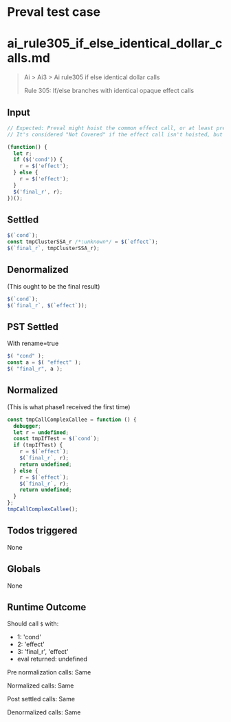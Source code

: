 # Preval test case

# ai_rule305_if_else_identical_dollar_calls.md

> Ai > Ai3 > Ai rule305 if else identical dollar calls
>
> Rule 305: If/else branches with identical opaque effect calls

## Input

`````js filename=intro
// Expected: Preval might hoist the common effect call, or at least preserve the branching structure.
// It's considered "Not Covered" if the effect call isn't hoisted, but structurally correct otherwise.

(function() {
  let r;
  if ($('cond')) {
    r = $('effect');
  } else {
    r = $('effect');
  }
  $('final_r', r);
})();
`````


## Settled


`````js filename=intro
$(`cond`);
const tmpClusterSSA_r /*:unknown*/ = $(`effect`);
$(`final_r`, tmpClusterSSA_r);
`````


## Denormalized
(This ought to be the final result)

`````js filename=intro
$(`cond`);
$(`final_r`, $(`effect`));
`````


## PST Settled
With rename=true

`````js filename=intro
$( "cond" );
const a = $( "effect" );
$( "final_r", a );
`````


## Normalized
(This is what phase1 received the first time)

`````js filename=intro
const tmpCallComplexCallee = function () {
  debugger;
  let r = undefined;
  const tmpIfTest = $(`cond`);
  if (tmpIfTest) {
    r = $(`effect`);
    $(`final_r`, r);
    return undefined;
  } else {
    r = $(`effect`);
    $(`final_r`, r);
    return undefined;
  }
};
tmpCallComplexCallee();
`````


## Todos triggered


None


## Globals


None


## Runtime Outcome


Should call `$` with:
 - 1: 'cond'
 - 2: 'effect'
 - 3: 'final_r', 'effect'
 - eval returned: undefined

Pre normalization calls: Same

Normalized calls: Same

Post settled calls: Same

Denormalized calls: Same
